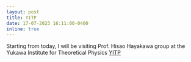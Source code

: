 ```yaml
---
layout: post
title: YITP
date: 17-07-2023 16:11:00-0400
inline: true
---
```


Starting from today, I will be visiting Prof. Hisao Hayakawa group at the Yukawa Institute for Theoretical Physics [YITP](https://www.kyoto-u.ac.jp/en/about/profile/faculty/research-institutes/yukawa-institute-for-theoretical-physics-yitp)